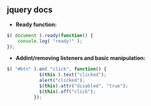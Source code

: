 ## jquery docs
- **Ready function:**
```js
$( document ).ready(function() {
    console.log( "ready!" );
});
```
- **Addint/removing listeners and basic manipulation:**
```js
$( "#btn" ).on( "click", function() {
            $(this ).text("clicked");
            alert("clicked");
            $(this).attr("disabled", "true");
            $(this).off("click");
          });
```